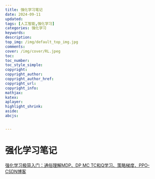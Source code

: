 ```yaml
---
title: 强化学习笔记
date: 2024-09-11
updated:
tags: [人工智能,强化学习]
categories: 强化学习
keywords:
description:
top_img: /img/default_top_img.jpg
comments:
cover: /img/cover/RL.jpeg
toc:
toc_number:
toc_style_simple:
copyright:
copyright_author:
copyright_author_href:
copyright_url:
copyright_info:
mathjax:
katex:
aplayer:
highlight_shrink:
aside:
abcjs:


---
```




# 强化学习笔记

[强化学习极简入门：通俗理解MDP、DP MC TC和Q学习、策略梯度、PPO-CSDN博客](https://blog.csdn.net/v_JULY_v/article/details/128965854)